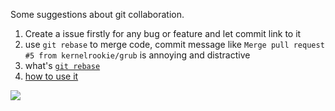 Some suggestions about git collaboration.

1. Create a issue firstly for any bug or feature and let commit link to it
2. use `git rebase` to merge code, commit message like `Merge pull request #5 from kernelrookie/grub` is annoying and distractive
  1. what's [`git rebase`](https://www.atlassian.com/git/tutorials/rewriting-history/git-rebase)
  2. [how to use it](https://stackoverflow.com/questions/16358418/how-to-avoid-merge-commit-hell-on-github-bitbucket)

![](https://wac-cdn.atlassian.com/dam/jcr:e4a40899-636b-4988-9774-eaa8a440575b/02.svg?cdnVersion=1632)
